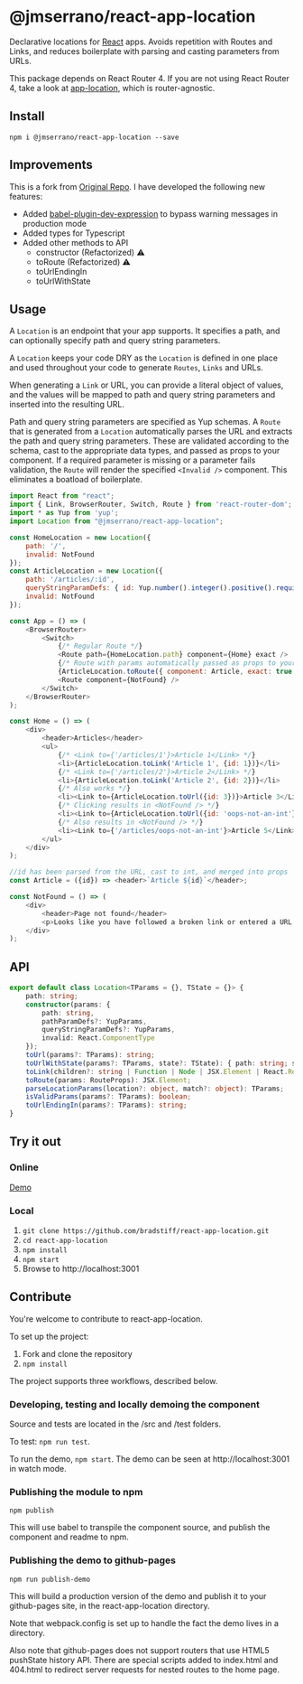 # @jmserrano/react-app-location

Declarative locations for <a href="https://facebook.github.io/react">React</a> apps. Avoids repetition with Routes and Links, and reduces boilerplate with parsing and casting parameters from URLs.

This package depends on React Router 4. If you are not using React Router 4, take a look at [app-location](https://github.com/bradstiff/app-location), which is router-agnostic.


## Install
`npm i @jmserrano/react-app-location --save`

## Improvements
This is a fork from [Original Repo](https://github.com/bradstiff/react-app-location). I have developed the following new features:
* Added [babel-plugin-dev-expression](https://www.npmjs.com/package/babel-plugin-dev-expression) to bypass warning messages in production mode
* Added types for Typescript
* Added other methods to API
    * constructor (Refactorized) :warning:
    * toRoute (Refactorized) :warning:
    * toUrlEndingIn
    * toUrlWithState

## Usage
A `Location` is an endpoint that your app supports.  It specifies a path, and can optionally specify path and query string parameters. 

A `Location` keeps your code DRY as the `Location` is defined in one place and used throughout your code to generate `Routes`, `Links` and URLs. 

When generating a `Link` or URL, you can provide a literal object of values, and the values will be mapped to path and query string parameters and inserted into the resulting URL.

Path and query string parameters are specified as Yup schemas. A `Route` that is generated from a `Location` automatically parses the URL and extracts 
the path and query string parameters. These are validated according to the schema, cast to the appropriate data types, and passed as props to your 
component.  If a required parameter is missing or a parameter fails validation, the `Route` will render the specified `<Invalid />` component. 
This eliminates a boatload of boilerplate.

```javascript
import React from "react";
import { Link, BrowserRouter, Switch, Route } from 'react-router-dom';
import * as Yup from 'yup';
import Location from "@jmserrano/react-app-location";

const HomeLocation = new Location({
    path: '/',
    invalid: NotFound
});
const ArticleLocation = new Location({
    path: '/articles/:id',
    queryStringParamDefs: { id: Yup.number().integer().positive().required() },
    invalid: NotFound
});

const App = () => (
    <BrowserRouter>
        <Switch>
            {/* Regular Route */}
            <Route path={HomeLocation.path} component={Home} exact />
            {/* Route with params automatically passed as props to your component */}
            {ArticleLocation.toRoute({ component: Article, exact: true })}
            <Route component={NotFound} />
        </Switch>
    </BrowserRouter>
);

const Home = () => (
    <div>
        <header>Articles</header>
        <ul>
            {/* <Link to={'/articles/1'}>Article 1</Link> */}
            <li>{ArticleLocation.toLink('Article 1', {id: 1})}</li>
            {/* <Link to={'/articles/2'}>Article 2</Link> */} 
            <li>{ArticleLocation.toLink('Article 2', {id: 2})}</li> 
            {/* Also works */}
            <li><Link to={ArticleLocation.toUrl({id: 3})}>Article 3</Link></li>  
            {/* Clicking results in <NotFound /> */}
            <li><Link to={ArticleLocation.toUrl({id: 'oops-not-an-int'})}>Article 4</Link></li>  
            {/* Also results in <NotFound /> */}
            <li><Link to={'/articles/oops-not-an-int'}>Article 5</Link></li>  
        </ul>
    </div>
);

//id has been parsed from the URL, cast to int, and merged into props
const Article = ({id}) => <header>`Article ${id}`</header>;

const NotFound = () => (
    <div>
        <header>Page not found</header>
        <p>Looks like you have followed a broken link or entered a URL that does not exist on this site.</p>
    </div>
);
```

## API
```typescript
export default class Location<TParams = {}, TState = {}> {
    path: string;
    constructor(params: {
        path: string,
        pathParamDefs?: YupParams,
        queryStringParamDefs?: YupParams,
        invalid: React.ComponentType
    });
    toUrl(params?: TParams): string;
    toUrlWithState(params?: TParams, state?: TState): { path: string; state: TState };
    toLink(children?: string | Function | Node | JSX.Element | React.ReactNode, params?: TParams, props?: object): Element;
    toRoute(params: RouteProps): JSX.Element;
    parseLocationParams(location?: object, match?: object): TParams;
    isValidParams(params?: TParams): boolean;
    toUrlEndingIn(params?: TParams): string;
}
```

## Try it out
### Online
[Demo](https://bradstiff.github.io/react-app-location/)

### Local
1. `git clone https://github.com/bradstiff/react-app-location.git`
2. `cd react-app-location`
3. `npm install`
4. `npm start`
5. Browse to http://localhost:3001

## Contribute
You're welcome to contribute to react-app-location.

To set up the project:

1.  Fork and clone the repository
2.  `npm install`

The project supports three workflows, described below.

### Developing, testing and locally demoing the component
Source and tests are located in the /src and /test folders.  

To test: `npm run test`.

To run the demo, `npm start`.  The demo can be seen at http://localhost:3001 in watch mode.

### Publishing the module to npm
`npm publish`

This will use babel to transpile the component source, and publish the component and readme to npm.

### Publishing the demo to github-pages
`npm run publish-demo`

This will build a production version of the demo and publish it to your github-pages site, in the react-app-location directory. 

Note that webpack.config is set up to handle the fact the demo lives in a directory.

Also note that github-pages does not support routers that use HTML5 pushState history API.  There are special scripts added to index.html and 404.html to redirect server requests for nested routes to the home page.